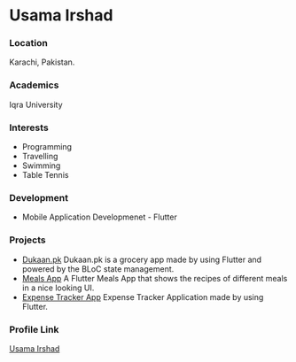 # Usama Irshad

### Location

Karachi, Pakistan.

### Academics

Iqra University

### Interests

- Programming
- Travelling
- Swimming
- Table Tennis

### Development

- Mobile Application Developmenet - Flutter

### Projects

- [Dukaan.pk](https://github.com/musamairshad/Dukaan.pk.git) Dukaan.pk is a grocery app made by using Flutter and powered by the BLoC state management.
- [Meals App](https://github.com/musamairshad/Meals-App.git) A Flutter Meals App that shows the recipes of different meals in a nice looking UI.
- [Expense Tracker App](https://github.com/musamairshad/Expense-Tracker-App.git) Expense Tracker Application made by using Flutter.

### Profile Link

[Usama Irshad](https://github.com/musamairshad)
